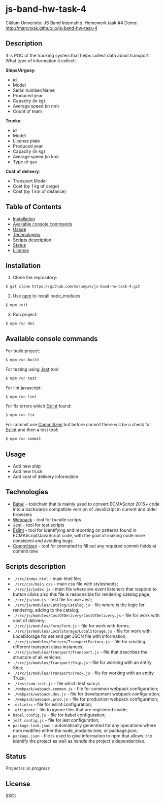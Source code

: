 # js-band-hw-task-4
Ciklum University: JS Band Internship. Homework task #4
Demo: http://marunyak.github.io/js-band-hw-task-4

## Description
It is POC of the tracking system that helps collect data about transport.
What type of information it collect:

**Ships/Argosy**:
 - id
 - Model
 - Serial number/Name
 - Produced year
 - Capacity (in kg)
 - Average speed (in nm)
 - Count of team

**Trucks**:
 - id
 - Model
 - License plate
 - Produced year
 - Capacity (in kg)
 - Average speed (in km)
 - Type of gas

**Cost of delivery**:
 - Transport Model
 - Cost (by 1 kg of cargo)
 - Cost (by 1 km of distance)

## Table of Contents
* [Installation](#installation)
* [Available console commands](#other-commands)
* [Usage](#usage)
* [Technologies](#technologies)
* [Scripts description](#scripts-description)
* [Status](#status)
* [License](#license)

## Installation
1. Clone the reprository:
```sh
$ git clone https://github.com/marunyak/js-band-hw-task-4.git
```
2. Use [npm](https://npmjs.org/) to install node_modules
```sh
$ npm init
```
3. Run project:
```sh
$ npm run dev
```

## Available console commands
For build project:
```sh
$ npm run build
```
For testing using [Jest](https://jestjs.io/) tool:
```sh
$ npm run test
```
For lint javascript:
```sh
$ npm run lint
```
For fix errors which [Eslint](https://eslint.org/) found:
```sh
$ npm run fix
```
For commit use [Commitizen](https://github.com/commitizen/cz-cli) but before commit there will be a check for [Eslint](https://eslint.org/) and then a test tool:
```sh
$ npm run commit
```

## Usage
- Add new ship
- Add new truck
- Add cost of delivery information

## Technologies
 - [Babel](https://babeljs.io/) - toolchain that is mainly used to convert ECMAScript 2015+ code into a backwards compatible version of JavaScript in current and older browsers
 - [Webpack](https://webpack.js.org/) - tool for bundle scritps
 - [Jest](https://jestjs.io/) - tool for test scripts
 - [Eslint](https://eslint.org/) - tool for identifying and reporting on patterns found in ECMAScript/JavaScript code, with the goal of making code more consistent and avoiding bugs.
 - [Commitizen](https://github.com/commitizen/cz-cli) - tool for prompted to fill out any required commit fields at commit time

## Scripts description
* `./src/index.html` - main html file;
* `./src/css/main.css` - main css file with stylesheets;
* `./src/js/index.js` - main file where are event listeners that respond to button clicks also this file is responsible for rendering  catalog page;
* `./src/js/sum.js` - test file for use Jest;
* `./src/js/modules/Catalog/Catalog.js` - file where is the logic for rendering, adding to the catalog;
* `./src/js/modules/CostOfDelivery/CostOfDelivery.js` - file for work with cost of delivery;
* `./src/js/modules/Form/Form.js` - file for work with forms;
* `./src/js/modules/LocalStorage/LocalStorage.js` - file for work with LocalStorage for set and get JSON file with information;
* `./src/js/modules/Pattern/TransportFactory.js` - file for creating different transport class instances;
* `./src/js/modules/Transport/Transport.js` - file that describes the structure of all vehicles;
* `./src/js/modules/Transport/Ship.js` - file for working with an entity Ship;
* `./src/js/modules/Transport/Truck.js` - file for working with an entity Truck;
* `./test/sum.test.js` - file which test sum.js
* `./webpack/webpack.common.js` - file for common webpack configuration;
* `./webpack/webpack.dev.js` - file for development webpack configuration;
* `./webpack/webpack.prod.js` - file for production webpack configuration;
* `.eslintrc` - file for eslint configuration;
* `.gitignore` - file to ignore files that are registered inside;
* `babel.config.js` - file for babel configuration;
* `jest.config.js` - file for jest configuration;
* `package-lock.json` - automatically generated for any operations where npm modifies either the node_modules tree, or package.json;
* `package.json` - file is used to give information to npm that allows it to identify the project as well as handle the project's dependencies.

## Status
Project is: _in progress_

## License
[ISC]
